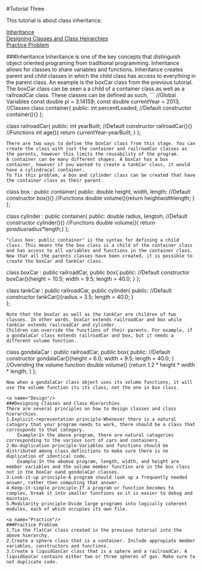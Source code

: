 #Tutorial Three

This tutorial is about class inheritance. 

[Inheritance](#Inheritance)   
[Designing Classes and Class Heirarchies](#Design)   
[Practice Problem](#Practice)   

<a name="Inheritance"/>
###Inheritance
Inheritance is one of the key concepts that distinguish object oriented programing from traditional programming.    
Inheritance allows for classes to share variables and functions.    
Inheritance creates parent and child classes in which the child class has access to everything in the parent class.    
An example is the boxCar class from the previous tutorial. The boxCar class can be seen a a child of a container class as well as a railroadCar class.   
These classes can be defined as such,
```
//Global Variables
const double pi = 3.14159;
const double currentYear = 2013;
//Classes
class container{
	public:
		int percentLoaded;
		//Default constructor
		container(){}
};

class railroadCar{
	public:
		int yearBuilt;
		//Default constructor
		railroadCar(){}
		//Functions
		int age(){ return currentYear-yearBuilt; }
};
```
There are two ways to define the boxCar class from this stage. You can create the class with just the container and railroadCar classes as the parents, however this limits the reusability of the program.    
A container can be many different shapes. A boxCar has a box container, however if you wanted to create a tankCar class, it would have a cylindracal container.    
To fix this problem, a box and cylinder class can be created that have the container class as their parent.   
```
class box : public container{
	public:
		double height, width, length;
		//Default constructor
		box(){}
		//Functions
		double volume(){return height*width*length; }
};

class cylinder : public container{
	public:
		double radius, lengtoh;
		//Default constructor
		cylinder(){}
		//Functions
		double volume(){ return pi*radius*radius*length;}
};
```
"class box: public container" is the syntax for defining a child class. This means the the box class is a child of the container class and has access to all variables and functions in the container class.   
Now that all the parents classes have been created, it is possible to create the boxCar and tankCar class.   
```
class boxCar : public railroadCar, public box{
	public:
		//Default constructor
		boxCar(){height = 10.5; width = 9.5; length = 40.0; }
};

class tankCar : public railroadCar, public cylinder{
	public:
		//Default constructor
		tankCar(){radius = 3.5; length = 40.0; }		
};
```
Note that the boxCar as well as the tankCar are children of two classes. In other words, boxCar extends railroadCar and box while tankCar extends railroadCar and cylinder.   
Children can override the functions of their parents. For example, if a gondalaCar class extends railroadCar and box, but it needs a different volume function.   
```
class gondalaCar : public railroadCar, public box{
	public:
		//Default constructor
		gondalaCar(){height = 6.0; width = 9.5; length = 40.0; }
		//Overiding the volume function
		double volume() {return 1.2 * height * width * length; }
};
```
Now when a gondalaCar class object uses its volume functions, it will use the volume function its its class, not the one in box class.    

<a name="Design"/>
###Designing Classes and Class Hierarchies
There are several principles on how to design classes and class hierarchies.
1.Explicit-representation principle-Whenever there is a natural catogory that your program needs to work, there should be a class that corresponds to that category.   
	Example:In the above program, there are natural catagories corresponding to the various sort of cars and containers.   
2.No-duplication principle-Variables and functions should be distributed among class definitions to make sure there is no duplication of identical code.   
	Example:In the abomve program, length, width, and height are member variables and the volume member function are in the box class not in the boxCar oand gondolaCar classes.   
3.Look-it-up principle-A program should look up a frequently needed answer, rather then computing that answer.   
4.Keep-it-simple principle-If a program or function becomes to complex, break it into smaller functions so it is easier to debug and maintain.   
5.Modularity principle-Dvide large programs into logically coherent modules, each of which occupies its own file.   

<a name="Practice"/>
###Practice Problem
1.Tie the flatCar class created in the previous tutorial into the above hierarchy.   
2.Create a sphere class that is a container. Include appropiate member variables, constructors and functions.   
3.Create a liquidGasCar class that is a sphere and a railroadCar. A liquidGasCar contains either two or three spheres of gas. Make sure to not duplicate code. 

